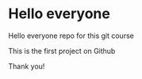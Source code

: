 # Hello everyone
Hello everyone repo for this git course

This is the first project on Github

Thank you!
